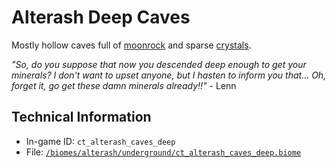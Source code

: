 # Alterash Deep Caves

Mostly hollow caves full of [moonrock](https://ceterai.github.io/MyEnternia/Wiki/moonrock) and sparse [crystals](https://ceterai.github.io/MyEnternia/Wiki/Tags/Crystal).

*"So, do you suppose that now you descended deep enough to get your minerals? I don't want to upset anyone, but I hasten to inform you that... Oh, forget it, go get these damn minerals already!!"* - Lenn

## Technical Information

- In-game ID: `ct_alterash_caves_deep`
- File: [`/biomes/alterash/underground/ct_alterash_caves_deep.biome`](https://github.com/Ceterai/Enternia/blob/main/biomes/alterash/underground/ct_alterash_caves_deep.biome)
